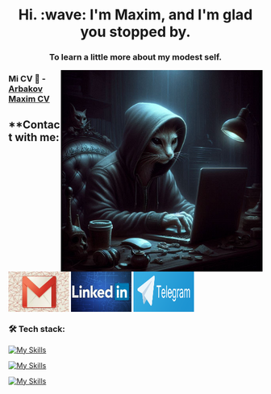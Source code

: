 <h1 align="center">Hi. :wave: I'm Maxim, and I'm glad you stopped by.</h1>
<h3 align="center">To learn a little more about my modest self.</h3>
<img align="right" alt="Coding" width="400" src='./img/cat.jpg' />

### Mi CV :notebook: - [Arbakov Maxim CV](https://drive.google.com/file/d/11W-Sp99douVq9cAOhxLEdMZG-Hw_ry8M/view)

## \*\*Contact with me:

<p align="left">
<a href="mailto:fefaodessa@gmail.com" target="blank"><img align="center" src="./img/gmail.jpg" alt="gmail Arbakov Maksim"  width="120" height="80"/></a>
<a href="https://www.linkedin.com/in/arbakov-maksim" target="blank"><img align="center" src="./img/LinkedIn.jpg" alt="linkedin Arbakov Maksim" width="120" height="80"/></a>
<a href="https://t.me/ArbakovMaksim" target="blank"><img align="center" src="./img/telegram.png" alt="Telegram Arbakov Maksim" width="120" height="80"/></a>
</p>

<h3 align="left">🛠 Tech stack:</h3>

[![My Skills](https://skillicons.dev/icons?i=html,css,js,ts,react,nextjs,redux)](https://skillicons.dev)

[![My Skills](https://skillicons.dev/icons?i=scss,materialui,styledcomponents,tailwind,vercel)](https://skillicons.dev)

[![My Skills](https://skillicons.dev/icons?i=github,webpack,jest,nodejs,mongodb,npm,php,postgres,postman)](https://skillicons.dev)
